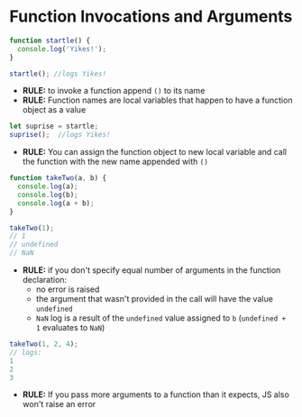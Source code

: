 # Function Invocations and Arguments

```js
function startle() {
  console.log('Yikes!');
}

startle(); //logs Yikes!
```

- **RULE:** to invoke a function append `()` to its name
- **RULE:** Function names are local variables that happen to have a function object as a value

```js
let suprise = startle;
suprise();	//logs Yikes!
```

- **RULE:** You can assign the function object to new local variable and call the function with the new name appended with `()`

```js
function takeTwo(a, b) {
  console.log(a);
  console.log(b);
  console.log(a + b);
}

takeTwo(1);
// 1
// undefined
// NaN
```

- **RULE:** if you don't specify equal number of arguments in the function declaration:
  - no error is raised
  - the argument that wasn't provided in the call will have the value `undefined`
  - `NaN` log is a result of the `undefined` value assigned to `b` (`undefined + 1` evaluates to `NaN`)

```js
takeTwo(1, 2, 4);
// logs:
1
2
3
```

- **RULE:** If you pass more arguments to a function than it expects, JS also won't raise an error



